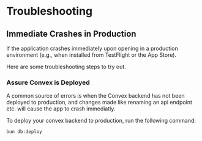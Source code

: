 # Troubleshooting

## Immediate Crashes in Production

If the application crashes immediately upon opening in a production environment (e.g., when installed from TestFlight or the App Store).

Here are some troubleshooting steps to try out.

### Assure Convex is Deployed

A common source of errors is when the Convex backend has not been deployed to production, and changes made like renaming an api endpoint etc. will cause the app to crash immediatly.

To deploy your convex backend to production, run the following command:

```bash
bun db:deploy
```
